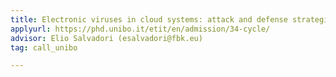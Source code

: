 ```yaml
---
title: Electronic viruses in cloud systems: attack and defense strategies
applyurl: https://phd.unibo.it/etit/en/admission/34-cycle/
advisor: Elio Salvadori (esalvadori@fbk.eu)
tag: call_unibo

---
```

